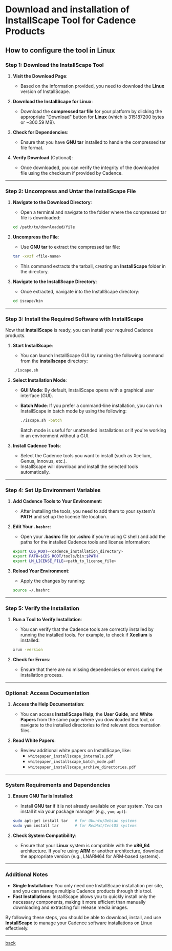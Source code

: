 # Download and installation of InstallScape Tool for Cadence Products

## How to configure the tool in Linux

### **Step 1: Download the InstallScape Tool**

1. **Visit the Download Page**:
   - Based on the information provided, you need to download the **Linux** version of InstallScape.

2. **Download the InstallScape for Linux**:
   - Download the **compressed tar file** for your platform by clicking the appropriate "Download" button for **Linux** (which is 315187200 bytes or ~300.59 MB).

3. **Check for Dependencies**:
   - Ensure that you have **GNU tar** installed to handle the compressed tar file format.

4. **Verify Download** (Optional):
   - Once downloaded, you can verify the integrity of the downloaded file using the checksum if provided by Cadence.

---

### **Step 2: Uncompress and Untar the InstallScape File**

1. **Navigate to the Download Directory**:
   - Open a terminal and navigate to the folder where the compressed tar file is downloaded:

   ```bash
   cd /path/to/downloaded/file
   ```

2. **Uncompress the File**:
   - Use **GNU tar** to extract the compressed tar file:

   ```bash
   tar -xvzf <file-name>
   ```

   - This command extracts the tarball, creating an **InstallScape** folder in the directory.

3. **Navigate to the InstallScape Directory**:
   - Once extracted, navigate into the InstallScape directory:

   ```bash
   cd iscape/bin
   ```

---

### **Step 3: Install the Required Software with InstallScape**

Now that **InstallScape** is ready, you can install your required Cadence products.

1. **Start InstallScape**:
   - You can launch InstallScape GUI by running the following command from the **installscape** directory:

   ```bash
   ./iscape.sh
   ```

2. **Select Installation Mode**:
   - **GUI Mode**: By default, InstallScape opens with a graphical user interface (GUI).
   - **Batch Mode**: If you prefer a command-line installation, you can run InstallScape in batch mode by using the following:

     ```bash
     ./iscape.sh -batch
     ```

     Batch mode is useful for unattended installations or if you're working in an environment without a GUI.

3. **Install Cadence Tools**:
   - Select the Cadence tools you want to install (such as Xcelium, Genus, Innovus, etc.).
   - InstallScape will download and install the selected tools automatically.

---

### **Step 4: Set Up Environment Variables**

1. **Add Cadence Tools to Your Environment**:
   - After installing the tools, you need to add them to your system's **PATH** and set up the license file location.

2. **Edit Your `.bashrc`**:
   - Open your **.bashrc** file (or **.cshrc** if you're using C shell) and add the paths for the installed Cadence tools and license information:

   ```bash
   export CDS_ROOT=<cadence_installation_directory>
   export PATH=$CDS_ROOT/tools/bin:$PATH
   export LM_LICENSE_FILE=<path_to_license_file>
   ```

3. **Reload Your Environment**:
   - Apply the changes by running:

   ```bash
   source ~/.bashrc
   ```

---

### **Step 5: Verify the Installation**

1. **Run a Tool to Verify Installation**:
   - You can verify that the Cadence tools are correctly installed by running the installed tools. For example, to check if **Xcelium** is installed:

   ```bash
   xrun -version
   ```

2. **Check for Errors**:
   - Ensure that there are no missing dependencies or errors during the installation process.

---

### **Optional: Access Documentation**

1. **Access the Help Documentation**:
   - You can access **InstallScape Help**, the **User Guide**, and **White Papers** from the same page where you downloaded the tool, or navigate to the installed directories to find relevant documentation files.

2. **Read White Papers**:
   - Review additional white papers on InstallScape, like:
     - `whitepaper_installscape_internals.pdf`
     - `whitepaper_installscape_batch_mode.pdf`
     - `whitepaper_installscape_archive_directories.pdf`

---

### **System Requirements and Dependencies**

1. **Ensure GNU Tar is Installed**:
   - Install **GNU tar** if it is not already available on your system. You can install it via your package manager (e.g., `yum`, `apt`):

   ```bash
   sudo apt-get install tar   # for Ubuntu/Debian systems
   sudo yum install tar       # for RedHat/CentOS systems
   ```

2. **Check System Compatibility**:
   - Ensure that your **Linux** system is compatible with the **x86_64** architecture. If you're using **ARM** or another architecture, download the appropriate version (e.g., LNARM64 for ARM-based systems).

---

### **Additional Notes**

- **Single Installation**: You only need one InstallScape installation per site, and you can manage multiple Cadence products through this tool.
- **Fast Installations**: InstallScape allows you to quickly install only the necessary components, making it more efficient than manually downloading and extracting full release media images.

By following these steps, you should be able to download, install, and use **InstallScape** to manage your Cadence software installations on Linux effectively.

---

[back](./getting-started.md)
